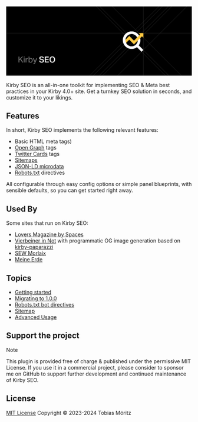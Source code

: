 ![Kirby SEO Banner](../.github/banner.png)

Kirby SEO is an all-in-one toolkit for implementing SEO & Meta best practices in your Kirby 4.0+ site. Get a turnkey SEO solution in seconds, and customize it to your likings.

## Features

In short, Kirby SEO implements the following relevant features:

- Basic HTML meta tags)
- [Open Graph](https://ogp.me/) tags
- [Twitter Cards](https://developer.twitter.com/en/docs/twitter-for-websites/cards/guides/getting-started) tags
- [Sitemaps](https://www.sitemaps.org/protocol.html)
- [JSON-LD microdata](https://developers.google.com/search/docs/appearance/structured-data/intro-structured-data?hl=en#structured-data-format)
- [Robots.txt](https://www.robotstxt.org/robotstxt.html) directives

All configurable through easy config options or simple panel blueprints, with sensible defaults, so you can get started right away.

## Used By

Some sites that run on Kirby SEO:

- [Lovers Magazine by Spaces](https://spaces.is/loversmagazine/)
- [Vierbeiner in Not](https://vierbeinerinnot.de/) with programmatic OG image generation based on [kirby-paparazzi](https://github.com/tobimori/kirby-paparazzi)
- [SEW Morlaix](https://sew-morlaix.com/)
- [Meine Erde](https://www.meine-erde.de/)

## Topics

- [Getting started](./getting-started.md)
- [Migrating to 1.0.0](./migrating.md)
- [Robots.txt bot directives](./robots.md)
- [Sitemap](./sitemap.md)
- [Advanced Usage](./advanced.md)

## Support the project

> [!NOTE]
> This plugin is provided free of charge & published under the permissive MIT License. If you use it in a commercial project, please consider to sponsor me on GitHub to support further development and continued maintenance of Kirby SEO.

## License

[MIT License](./../LICENSE)
Copyright © 2023-2024 Tobias Möritz
